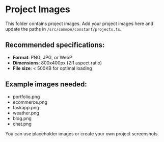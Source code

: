 # Project Images

This folder contains project images. Add your project images here and update the paths in `/src/common/constant/projects.ts`.

## Recommended specifications:

- **Format**: PNG, JPG, or WebP
- **Dimensions**: 800x400px (2:1 aspect ratio)
- **File size**: < 500KB for optimal loading

## Example images needed:

- portfolio.png
- ecommerce.png
- taskapp.png
- weather.png
- blog.png
- chat.png

You can use placeholder images or create your own project screenshots.
